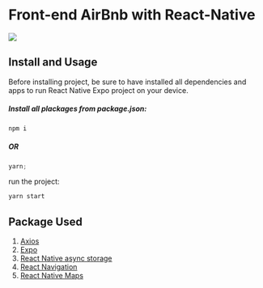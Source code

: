 # Front-end AirBnb with React-Native

![ ](https://j.gifs.com/K1w0QY.gif)

## Install and Usage

Before installing project, be sure to have installed all dependencies and apps to run React Native Expo project on your device.

##### Install all plackages from package.json:

```js
npm i
```

##### OR

```js
yarn;
```

run the project:

```js
yarn start
```

## Package Used

1. [Axios](https://www.npmjs.com/package/axios)
2. [Expo](https://github.com/expo/expo/blob/HEAD/CONTRIBUTING.md)
3. [React Native async storage](https://reactnative.dev/docs/asyncstorage)
4. [React Navigation](https://reactnavigation.org/)
5. [React Native Maps](https://github.com/react-native-maps/react-native-maps)
